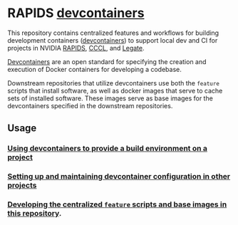 # RAPIDS [devcontainers](https://containers.dev/)

This repository contains centralized features and workflows for building
development containers ([devcontainers](https://containers.dev/)) to support
local dev and CI for projects in NVIDIA [RAPIDS](https://github.com/rapidsai),
[CCCL](https://github.com/nvidia/cccl), and
[Legate](https://github.com/nv-legate).

[Devcontainers](https://containers.dev/) are an open standard for specifying the
creation and execution of Docker containers for developing a codebase.

Downstream repositories that utilize devcontainers use both the `feature`
scripts that install software, as well as docker images that serve to cache sets
of installed software. These images serve as base images for the devcontainers
specified in the downstream repositories.

## Usage

### [Using devcontainers to provide a build environment on a project](./USAGE_IN_PROJECT.md)

### [Setting up and maintaining devcontainer configuration in other projects](./USAGE.md)

### [Developing the centralized `feature` scripts and base images in this repository](DEVELOP.md).
